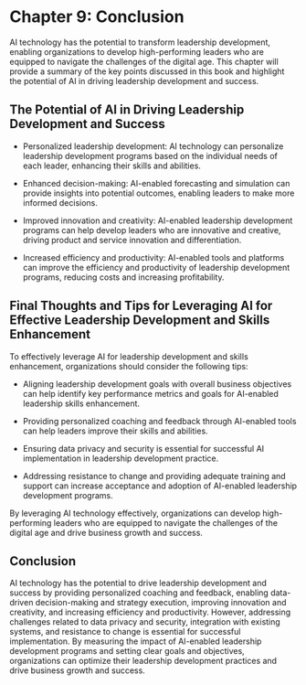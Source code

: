 Chapter 9: Conclusion
=====================

AI technology has the potential to transform leadership development, enabling organizations to develop high-performing leaders who are equipped to navigate the challenges of the digital age. This chapter will provide a summary of the key points discussed in this book and highlight the potential of AI in driving leadership development and success.

The Potential of AI in Driving Leadership Development and Success
-----------------------------------------------------------------

* Personalized leadership development: AI technology can personalize leadership development programs based on the individual needs of each leader, enhancing their skills and abilities.

* Enhanced decision-making: AI-enabled forecasting and simulation can provide insights into potential outcomes, enabling leaders to make more informed decisions.

* Improved innovation and creativity: AI-enabled leadership development programs can help develop leaders who are innovative and creative, driving product and service innovation and differentiation.

* Increased efficiency and productivity: AI-enabled tools and platforms can improve the efficiency and productivity of leadership development programs, reducing costs and increasing profitability.

Final Thoughts and Tips for Leveraging AI for Effective Leadership Development and Skills Enhancement
-----------------------------------------------------------------------------------------------------

To effectively leverage AI for leadership development and skills enhancement, organizations should consider the following tips:

* Aligning leadership development goals with overall business objectives can help identify key performance metrics and goals for AI-enabled leadership skills enhancement.

* Providing personalized coaching and feedback through AI-enabled tools can help leaders improve their skills and abilities.

* Ensuring data privacy and security is essential for successful AI implementation in leadership development practice.

* Addressing resistance to change and providing adequate training and support can increase acceptance and adoption of AI-enabled leadership development programs.

By leveraging AI technology effectively, organizations can develop high-performing leaders who are equipped to navigate the challenges of the digital age and drive business growth and success.

Conclusion
----------

AI technology has the potential to drive leadership development and success by providing personalized coaching and feedback, enabling data-driven decision-making and strategy execution, improving innovation and creativity, and increasing efficiency and productivity. However, addressing challenges related to data privacy and security, integration with existing systems, and resistance to change is essential for successful implementation. By measuring the impact of AI-enabled leadership development programs and setting clear goals and objectives, organizations can optimize their leadership development practices and drive business growth and success.
